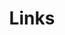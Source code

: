 ---
title: Links
links:
  - title: GitHub
    description: GitHub is the world's largest software development platform.
    website: https://github.com
    image: https://github.githubassets.com/images/modules/logos_page/GitHub-Mark.png
  - title: AI Wiki
    description: 本人创建并维护的人工智能自学指南。
    website: https://aidiy.icu
    image: ./AIWiki.png
  - title: 汐学组
    description: 本人创建并维护的学习讨论小组。
    website: https://xistudygroup.github.io/XiStudyGroup/
    image: ./XiStudyGroup.png
menu:
    main: 
        weight: 4
        params:
            icon: link

comments: false
---